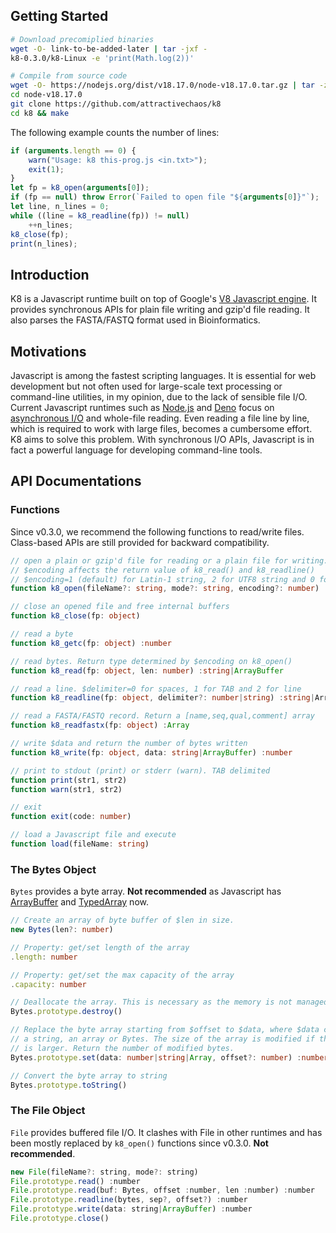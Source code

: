## Getting Started
```sh
# Download precomiplied binaries
wget -O- link-to-be-added-later | tar -jxf -
k8-0.3.0/k8-Linux -e 'print(Math.log(2))'

# Compile from source code
wget -O- https://nodejs.org/dist/v18.17.0/node-v18.17.0.tar.gz | tar -zxf -
cd node-v18.17.0
git clone https://github.com/attractivechaos/k8
cd k8 && make
```

The following example counts the number of lines:
```javascript
if (arguments.length == 0) {
	warn("Usage: k8 this-prog.js <in.txt>");
	exit(1);
}
let fp = k8_open(arguments[0]);
if (fp == null) throw Error(`Failed to open file "${arguments[0]}"`);
let line, n_lines = 0;
while ((line = k8_readline(fp)) != null)
	++n_lines;
k8_close(fp);
print(n_lines);
```

## Introduction

K8 is a Javascript runtime built on top of Google's [V8 Javascript engine][v8].
It provides synchronous APIs for plain file writing and gzip'd file reading. It
also parses the FASTA/FASTQ format used in Bioinformatics.

## Motivations

Javascript is among the fastest scripting languages. It is essential for web
development but not often used for large-scale text processing or command-line
utilities, in my opinion, due to the lack of sensible file I/O.  Current
Javascript runtimes such as [Node.js][node] and [Deno][deno] focus on
[asynchronous I/O][aio] and whole-file reading. Even reading a file line by
line, which is required to work with large files, becomes a cumbersome effort.
K8 aims to solve this problem. With synchronous I/O APIs, Javascript is in fact
a powerful language for developing command-line tools.

## API Documentations

### Functions

Since v0.3.0, we recommend the following functions to read/write files.
Class-based APIs are still provided for backward compatibility.

```typescript
// open a plain or gzip'd file for reading or a plain file for writing.
// $encoding affects the return value of k8_read() and k8_readline()
// $encoding=1 (default) for Latin-1 string, 2 for UTF8 string and 0 for ArrayBuffer
function k8_open(fileName?: string, mode?: string, encoding?: number) :object

// close an opened file and free internal buffers
function k8_close(fp: object)

// read a byte
function k8_getc(fp: object) :number

// read bytes. Return type determined by $encoding on k8_open()
function k8_read(fp: object, len: number) :string|ArrayBuffer

// read a line. $delimiter=0 for spaces, 1 for TAB and 2 for line
function k8_readline(fp: object, delimiter?: number|string) :string|ArrayBuffeer

// read a FASTA/FASTQ record. Return a [name,seq,qual,comment] array
function k8_readfastx(fp: object) :Array

// write $data and return the number of bytes written
function k8_write(fp: object, data: string|ArrayBuffer) :number

// print to stdout (print) or stderr (warn). TAB delimited
function print(str1, str2)
function warn(str1, str2)

// exit
function exit(code: number)

// load a Javascript file and execute
function load(fileName: string)
```

### The Bytes Object

`Bytes` provides a byte array. **Not recommended** as Javascript has
[ArrayBuffer][arraybuffer] and [TypedArray][typedarray] now.

```typescript
// Create an array of byte buffer of $len in size. 
new Bytes(len?: number)

// Property: get/set length of the array
.length: number

// Property: get/set the max capacity of the array
.capacity: number

// Deallocate the array. This is necessary as the memory is not managed by the V8 GC.
Bytes.prototype.destroy()

// Replace the byte array starting from $offset to $data, where $data can be a number,
// a string, an array or Bytes. The size of the array is modified if the new array
// is larger. Return the number of modified bytes.
Bytes.prototype.set(data: number|string|Array, offset?: number) :number

// Convert the byte array to string
Bytes.prototype.toString()
```

### The File Object

`File` provides buffered file I/O. It clashes with File in other runtimes and
has been mostly replaced by `k8_open()` functions since v0.3.0. **Not
recommended**.

```javascript
new File(fileName?: string, mode?: string)
File.prototype.read() :number
File.prototype.read(buf: Bytes, offset :number, len :number) :number
File.prototype.readline(bytes, sep?, offset?) :number
File.prototype.write(data: string|ArrayBuffer) :number
File.prototype.close()
```

[3]: https://github.com/tlrobinson/narwhal
[4]: http://silkjs.net/
[5]: http://code.google.com/p/teajs/
[6]: https://github.com/samlecuyer/sorrow.js
[7]: http://nodejs.org/api/fs.html
[8]: http://nodejs.org/api/stream.html
[11]: https://sourceforge.net/projects/lh3/files/
[v8]: https://v8.dev
[gyp]: https://gyp.gsrc.io/
[release]: https://github.com/attractivechaos/k8/releases
[deno]: https://deno.land
[node]: https://nodejs.org/
[commjs]: https://en.wikipedia.org/wiki/CommonJS
[aio]: https://en.wikipedia.org/wiki/Asynchronous_I/O
[typedarray]: https://developer.mozilla.org/en-US/docs/Web/JavaScript/Reference/Global_Objects/TypedArray
[arraybuffer]: https://developer.mozilla.org/en-US/docs/Web/JavaScript/Reference/Global_Objects/ArrayBuffer
